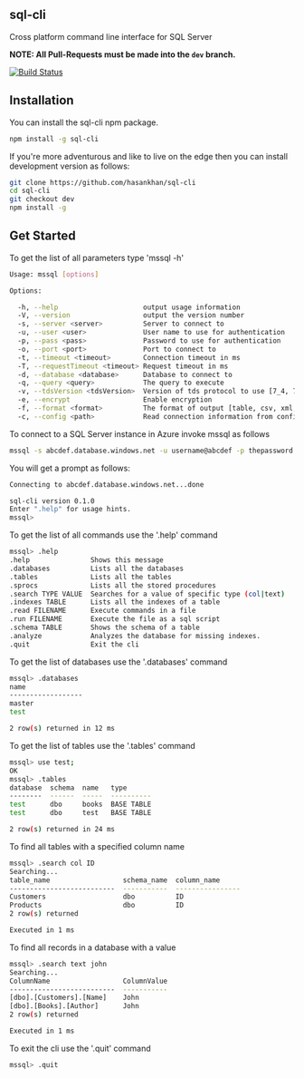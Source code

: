 ## sql-cli

Cross platform command line interface for SQL Server

**NOTE: All Pull-Requests must be made into the `dev` branch.**

[![Build Status](https://travis-ci.org/hasankhan/sql-cli.svg)](https://travis-ci.org/hasankhan/sql-cli)

## Installation

You can install the sql-cli npm package.
```bash
npm install -g sql-cli
```

If you're more adventurous and like to live on the edge then you can install development version as follows:
```bash
git clone https://github.com/hasankhan/sql-cli
cd sql-cli
git checkout dev
npm install -g
```

## Get Started

To get the list of all parameters type 'mssql -h'
```bash
Usage: mssql [options]

Options:

  -h, --help                     output usage information
  -V, --version                  output the version number
  -s, --server <server>          Server to connect to
  -u, --user <user>              User name to use for authentication
  -p, --pass <pass>              Password to use for authentication
  -o, --port <port>              Port to connect to
  -t, --timeout <timeout>        Connection timeout in ms
  -T, --requestTimeout <timeout> Request timeout in ms
  -d, --database <database>      Database to connect to
  -q, --query <query>            The query to execute
  -v, --tdsVersion <tdsVersion>  Version of tds protocol to use [7_4, 7_2, 7_3_A, 7_3_B, 7_4]
  -e, --encrypt                  Enable encryption
  -f, --format <format>          The format of output [table, csv, xml, json]
  -c, --config <path>            Read connection information from config file
```
To connect to a SQL Server instance in Azure invoke mssql as follows
```bash
mssql -s abcdef.database.windows.net -u username@abcdef -p thepassword -d mydatabase -e
```

You will get a prompt as follows:
```bash
Connecting to abcdef.database.windows.net...done

sql-cli version 0.1.0
Enter ".help" for usage hints.
mssql>
```
To get the list of all commands use the '.help' command
```bash
mssql> .help
.help               Shows this message                              
.databases          Lists all the databases                         
.tables             Lists all the tables                            
.sprocs             Lists all the stored procedures                 
.search TYPE VALUE  Searches for a value of specific type (col|text)
.indexes TABLE      Lists all the indexes of a table                
.read FILENAME      Execute commands in a file                      
.run FILENAME       Execute the file as a sql script                
.schema TABLE       Shows the schema of a table                     
.analyze            Analyzes the database for missing indexes.      
.quit               Exit the cli
```

To get the list of databases use the '.databases' command
```bash
mssql> .databases
name
------------------
master
test

2 row(s) returned in 12 ms
```

To get the list of tables use the '.tables' command
```bash
mssql> use test;
OK
mssql> .tables
database  schema  name   type
--------  ------  -----  ----------
test      dbo     books  BASE TABLE
test      dbo     test   BASE TABLE

2 row(s) returned in 24 ms
```

To find all tables with a specified column name
```bash
mssql> .search col ID
Searching...
table_name                  schema_name  column_name     
--------------------------  -----------  ----------------
Customers                   dbo          ID     
Products                    dbo          ID
2 row(s) returned

Executed in 1 ms
```

To find all records in a database with a value
```bash
mssql> .search text john
Searching...
ColumnName                  ColumnValue    
--------------------------  -----------
[dbo].[Customers].[Name]    John             
[dbo].[Books].[Author]      John        
2 row(s) returned

Executed in 1 ms
```

To exit the cli use the '.quit' command
```bash
mssql> .quit
```
